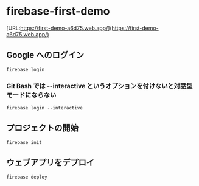 # firebase-first-demo

[URL:https://first-demo-a6d75.web.app/](https://first-demo-a6d75.web.app/)

## Google へのログイン

```
firebase login
```

### Git Bash では --interactive というオプションを付けないと対話型モードにならない

```
firebase login --interactive
```

## プロジェクトの開始

```
firebase init
```

## ウェブアプリをデプロイ

```
firebase deploy
```
